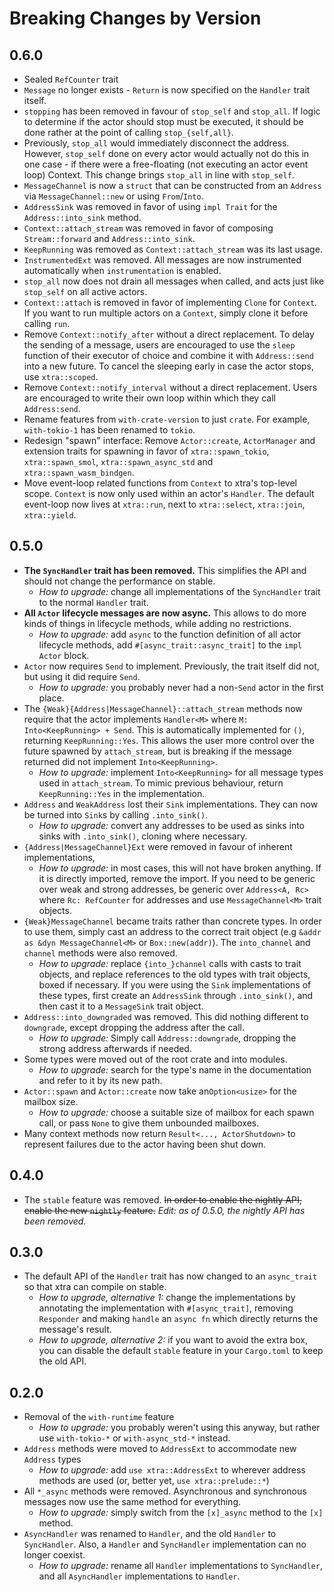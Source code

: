 # Breaking Changes by Version

## 0.6.0

- Sealed `RefCounter` trait
- `Message` no longer exists - `Return` is now specified on the `Handler` trait itself.
- `stopping` has been removed in favour of `stop_self` and `stop_all`. If logic to determine if the actor should stop
  must be executed, it should be done rather at the point of calling `stop_{self,all}`.
- Previously, `stop_all` would immediately disconnect the address. However, `stop_self` done on every actor would actually
  not do this in one case - if there were a free-floating (not executing an actor event loop) Context. This change brings
  `stop_all` in line with `stop_self`.
- `MessageChannel` is now a `struct` that can be constructed from an `Address` via `MessageChannel::new` or using
  `From`/`Into`.
- `AddressSink` was removed in favor of using `impl Trait` for the `Address::into_sink` method.
- `Context::attach_stream` was removed in favor of composing `Stream::forward` and `Address::into_sink`.
- `KeepRunning` was removed as `Context::attach_stream` was its last usage.
- `InstrumentedExt` was removed. All messages are now instrumented automatically when `instrumentation` is enabled.
- `stop_all` now does not drain all messages when called, and acts just like `stop_self` on all active actors.
- `Context::attach` is removed in favor of implementing `Clone` for `Context`. If you want to run multiple actors on a
  `Context`, simply clone it before calling `run`.
- Remove `Context::notify_after` without a direct replacement. To delay the sending of a message, users are encouraged
  to use the `sleep` function of their executor of choice and combine it with `Address::send` into a new future. To
  cancel the sleeping early in case the actor stops, use `xtra::scoped`.
- Remove `Context::notify_interval` without a direct replacement. Users are encouraged to write their own loop within
  which they call `Address:send`.
- Rename features from `with-crate-version` to just `crate`. For example, `with-tokio-1` has been renamed to `tokio`. 
- Redesign "spawn" interface: Remove `Actor::create`, `ActorManager` and extension traits for spawning in favor of
  `xtra::spawn_tokio`, `xtra::spawn_smol`, `xtra::spawn_async_std` and `xtra::spawn_wasm_bindgen`. 
- Move event-loop related functions from `Context` to xtra's top-level scope. `Context` is now only used within an
  actor's `Handler`. The default event-loop now lives at `xtra::run`, next to `xtra::select`, `xtra::join`, `xtra::yield`.

## 0.5.0

- **The `SyncHandler` trait has been removed.** This simplifies the API and should not change the performance on stable.
    - *How to upgrade:* change all implementations of the `SyncHandler` trait to the normal `Handler` trait.
- **All `Actor` lifecycle messages are now async.** This allows to do more kinds of things in lifecycle methods,
  while adding no restrictions.
    - *How to upgrade:* add `async` to the function definition of all actor lifecycle methods, add `#[async_trait::async_trait]`
      to the `impl Actor` block.
- `Actor` now requires `Send` to implement. Previously, the trait itself did not, but using it did require `Send`.
    - *How to upgrade:* you probably never had a non-`Send` actor in the first place.
- The `{Weak}{Address|MessageChannel}::attach_stream` methods now require that the actor implements `Handler<M>` where 
  `M: Into<KeepRunning> + Send`. This is automatically implemented for `()`, returning `KeepRunning::Yes`. This allows
  the user more control over the future spawned by `attach_stream`, but is breaking if the message returned did not
  implement `Into<KeepRunning>`.
    - *How to upgrade:* implement `Into<KeepRunning>` for all message types used in `attach_stream`. To mimic previous
      behaviour, return `KeepRunning::Yes` in the implementation.
- `Address` and `WeakAddress` lost their `Sink` implementations. They can now be turned into `Sink`s by calling
  `.into_sink()`.
    - *How to upgrade:* convert any addresses to be used as sinks into sinks with `.into_sink()`, cloning where necessary.
- `{Address|MessageChannel}Ext` were removed in favour of inherent implementations,
    - *How to upgrade:* in most cases, this will not have broken anything. If it is directly imported, remove the import.
      If you need to be generic over weak and strong addresses, be generic over `Address<A, Rc>` where `Rc: RefCounter` for
      addresses and use `MessageChannel<M>` trait objects.
- `{Weak}MessageChannel` became traits rather than concrete types. In order to use them, simply cast an address to
  the correct trait object (e.g `&addr as &dyn MessageChannel<M>` or `Box::new(addr)`). The `into_channel` and `channel`
  methods were also removed.
    - *How to upgrade:* replace `{into_}channel` calls with casts to trait objects, and replace references to the old
      types with trait objects, boxed if necessary. If you were using the `Sink` implementations of these types, first
      create an `AddressSink` through `.into_sink()`, and then cast it to a `MessageSink` trait object.
- `Address::into_downgraded` was removed. This did nothing different to `downgrade`, except dropping the address after 
  the call.
    - *How to upgrade:* Simply call `Address::downgrade`, dropping the strong address afterwards if needed.
- Some types were moved out of the root crate and into modules.
    - *How to upgrade:* search for the type's name in the documentation and refer to it by its new path.
- `Actor::spawn` and `Actor::create` now take an`Option<usize>` for the mailbox size.
    - *How to upgrade:* choose a suitable size of mailbox for each spawn call, or pass `None` to give them unbounded
      mailboxes.
- Many context methods now return `Result<..., ActorShutdown>` to represent failures due to the actor having been shut
  down.

## 0.4.0

- The `stable` feature was removed. ~~In order to enable the nightly API, enable the new `nightly` feature.~~ *Edit: as
  of 0.5.0, the nightly API has been removed.*

## 0.3.0

- The default API of the `Handler` trait has now changed to an `async_trait` so that xtra can compile on stable.
    - *How to upgrade, alternative 1:* change the implementations by annotating the implementation with `#[async_trait]`,
      removing `Responder` and making `handle` an `async fn` which directly returns the message's result.
    - *How to upgrade, alternative 2:* if you want to avoid the extra box, you can disable the default `stable` feature
      in your `Cargo.toml` to keep the old API.

## 0.2.0

- Removal of the `with-runtime` feature
    - *How to upgrade:* you probably weren't using this anyway, but rather use `with-tokio-*` or `with-async_std-*`
    instead.
- `Address` methods were moved to `AddressExt` to accommodate new `Address` types
    - *How to upgrade:* add `use xtra::AddressExt` to wherever address methods are used (or, better yet, 
    `use xtra::prelude::*`)
- All `*_async` methods were removed. Asynchronous and synchronous messages now use the same method for everything.
    - *How to upgrade:* simply switch from the `[x]_async` method to the `[x]` method.
- `AsyncHandler` was renamed to `Handler`, and the old `Handler` to `SyncHandler`. Also, a `Handler` and `SyncHandler` implementation can no longer coexist.
    - *How to upgrade:* rename all `Handler` implementations to `SyncHandler`, and all `AsyncHandler` implementations to `Handler`.

